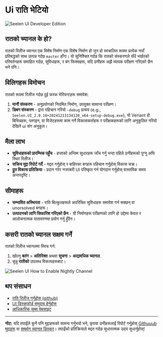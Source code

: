 # Ui राति भेटियो

![Seelen UI Developer Edition](https://github.com/user-attachments/assets/76634b49-7b09-4ef2-9643-e93542309f5d)

## रातको च्यानल के हो?

रातको रिलीज च्यानल एक विशेष निर्माण एक विशेष निर्माण हो जुन हो स्वचालित रूपमा प्रत्येक नयाँ
प्रतिबद्धको साथ उत्पन्न गर्दछ `master` हाँगा। यो सुनिश्चित गर्दछ कि रातको संस्करणले सँधै
भर्खरको परिवर्तनहरू समाहित गर्दछ, सुविधाहरू, र बग फिक्सहरू, यदि उनीहरू अझै व्यापक परीक्षण
गरिएको छैन भने पनि।

## विलिगहरू विमोचन

रातको रूपमा रिलीज गर्दछ दुई फरक भेरियन्टहरू समावेश:

1. **मानौं संस्करण** - अनुप्रयोगको नियमित निर्माण, उपयुक्त सामान्य परीक्षण।
2. **डिबग संस्करण** - द्वारा पहिचान गरियो `-debug` प्रत्यय (e.g.,
   `Seelen.UI_2.0.10+20241213134120_x64-setup-debug.exe`), यो Veriant हो
   बिभिन्नहरू, प्लगइन, वा विजेटहरूमा काम गर्ने विकासकर्ताहरू र परीक्षकहरूको लागि अनुकूलित
   गरियो देखिने ui संग अनुकूल।

## मैला लाभ

- **सुविधाहरूको प्रारम्भिक पहुँच** - हप्ताको अन्तिम सुधारहरू जाँच गर्नु भन्दा पहिले उनीहरूको पुग्नु
  अघि स्थिर रिलीज।
- **सक्रिय मुद्दा रिपोर्ट गर्दै** - मद्दत गर्नुहोस् र बाहिरका बगहरू पहिचान गर्नुहोस् विकास
  चक्र।
- **द्रुत विकास प्रतिक्रिया** - प्रदान गरेर नजरबरी UI परिष्कृत गर्न योगदान गर्नुहोस् वास्तविक
  समय अन्तरदृष्टि।

## सीमाहरू

- **सम्भावित अस्थिरता** - राति बिल्कुलहरूले अपरिचित सुविधाहरू समावेश गर्न सक्छन् वा
  unorsolved बगहरू।
- **उत्पादनको लागि सिफारिश गरिएको छैन** - यी निर्माणहरू परीक्षणको लागि हो उद्देश्य केवल र
  आलोचनात्मक वातावरणमा प्रयोग गर्नु हुँदैन।

## कसरी रातको च्यानल सक्षम गर्ने

रातको रिलीज च्यानलमा स्विच गर्न:

1. खोल्नु **बतंग** > **अतिरिक्त** अथवा **सुचना** > **अद्यावधिक च्यानल**.
2. चुन्नु **रातीको** उपलब्ध विकल्पहरूबाट।

![Seelen UI How to Enable Nightly Channel](https://github.com/user-attachments/assets/ae88aeac-98cc-4424-a9e7-fb59740b694e)

## थप संसाधन

- [राति रिलीज गर्नुहोस् (github)](https://github.com/eythaann/Seelen-UI/releases/tag/nightly)
- [UI डिस्कफोर्ड समुदाय हेर्नुहोस्](https://discord.gg/ABfASx5ZAJ)
- [आधिकारिक सुब्स वेबसाइट](https://seelen.io)

---

**नोट:** यदि तपाईंले कुनै पनि मुद्दाहरूको सामना गर्नुभयो भने, कृपया उनीहरूलाई रिपोर्ट गर्नुहोस्
[Githuuub मुद्दाहरू](https://github.com/eythaann/Seelen-UI/issues) वा
[समर्थन च्यानल डिस्कर](https://discord.gg/ABfASx5ZAJ)। तपाईंको प्रतिक्रियाले मद्दत गर्दछ
सुधारात्मक उदय सुधार्नुहोस्!
